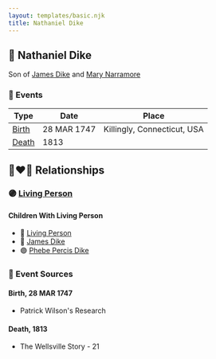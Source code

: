 ```yaml
---
layout: templates/basic.njk
title: Nathaniel Dike
---
```

## 🔵 Nathaniel Dike

Son of [James Dike](/people/2/20400692) and [Mary Narramore](/people/3/34713515)

### 📆 Events

Type | Date | Place
------ | ------ | ------
[Birth](#event-0) | 28 MAR 1747 | Killingly, Connecticut, USA
[Death](#event-1) | 1813 |

## 👩‍❤️‍👨 Relationships

### 🟣 [Living Person](/people/6/66432130)

#### Children With Living Person
* 🔵 [Living Person](/people/3/3859108)
* 🔵 [James Dike](/people/4/45570704)
* 🟣 [Phebe Percis Dike](/people/4/41577072)
### 📰 Event Sources

#### <a id="event-0"></a> Birth, 28 MAR 1747
* Patrick Wilson's Research

#### <a id="event-1"></a> Death, 1813
* The Wellsville Story  - 21